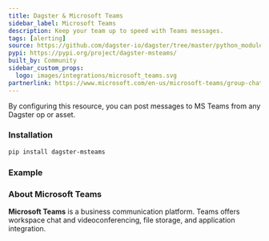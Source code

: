 ```yaml
---
title: Dagster & Microsoft Teams
sidebar_label: Microsoft Teams
description: Keep your team up to speed with Teams messages.
tags: [alerting]
source: https://github.com/dagster-io/dagster/tree/master/python_modules/libraries/dagster-msteams
pypi: https://pypi.org/project/dagster-msteams/
built_by: Community
sidebar_custom_props:
  logo: images/integrations/microsoft_teams.svg
partnerlink: https://www.microsoft.com/en-us/microsoft-teams/group-chat-software
---
```


By configuring this resource, you can post messages to MS Teams from any Dagster op or asset.

### Installation

```bash
pip install dagster-msteams
```

### Example

<CodeExample path="docs_snippets/docs_snippets/integrations/microsoft-teams.py" language="python" />

### About Microsoft Teams

**Microsoft Teams** is a business communication platform. Teams offers workspace chat and videoconferencing, file storage, and application integration.
